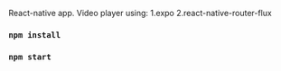 React-native app. Video player using:
1.expo 
2.react-native-router-flux

### `npm install`

### `npm start`